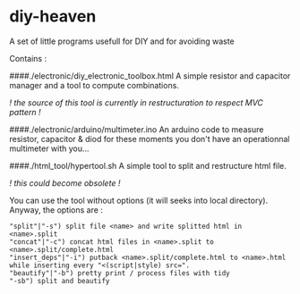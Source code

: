 # diy-heaven
A set of little programs usefull for DIY and for avoiding waste

Contains :

####./electronic/diy_electronic_toolbox.html
A simple resistor and capacitor manager and a tool to compute combinations.

*! the source of this tool is currently in restructuration to respect MVC pattern !*

####./electronic/arduino/multimeter.ino
An arduino code to measure resistor, capacitor & diod for these moments you don't have an operationnal multimeter with you...

####./html_tool/hypertool.sh
A simple tool to split and restructure html file.

*! this could become obsolete !*

You can use the tool without options (it will seeks into local directory).
Anyway, the options are :
```
"split"|"-s") split file <name> and write splitted html in <name>.split 
"concat"|"-c") concat html files in <name>.split to <name>.split/complete.html
"insert_deps"|"-i") putback <name>.split/complete.html to <name>.html while inserting every "<(script|style) src=".
"beautify"|"-b") pretty print / process files with tidy 
"-sb") split and beautify
```
